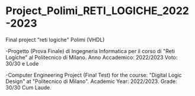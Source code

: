 # Project_Polimi_RETI_LOGICHE_2022-2023
Final project "reti logiche" Polimi (VHDL)

-Progetto (Prova Finale) di Ingegneria Informatica per il corso di "Reti Logiche" al Politecnico di Milano.
Anno Accademico: 2022/2023
Voto: 30/30 e Lode

-Computer Engineering Project (Final Test) for the course: "Digital Logic Design" at "Politecnico di Milano".
Academic Year: 2022/2023.
Grade: 30/30 Cum Laude.
